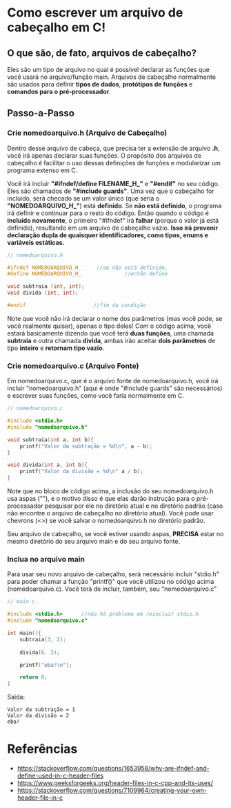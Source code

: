# Como escrever um arquivo de cabeçalho em C!
## O que são, de fato, arquivos de cabeçalho?
Eles são um tipo de arquivo no qual é possível declarar as funções que você usará no arquivo/função main. Arquivos de cabeçalho normalmente são usados para definir **tipos de dados**, **protótipos de funções** e **comandos para o pré-processador**.

## Passo-a-Passo
### Crie nomedoarquivo.h (Arquivo de Cabeçalho)
Dentro desse arquivo de cabeça, que precisa ter a extensão de arquivo **.h**, você irá apenas declarar suas funções. O propósito dos arquivos de cabeçalho é facilitar o uso dessas definições de funções e modularizar um programa extenso em C.

Você irá incluir **"#ifndef/define FILENAME_H_"** e **"#endif"** no seu código. Eles são chamados de **"#include guards"**. Uma vez que o cabeçalho for incluído, será checado se um valor único (que seria o **"NOMEDOARQUIVO_H_"**) está **definido**. Se **não está definido**, o programa irá definir e continuar para o resto do código. Então quando o código é **incluído novamente**, o primeiro "#ifndef" irá **falhar** (porque o valor já está definido), resultando em um arquivo de cabeçalho vazio. **Isso irá prevenir declaração dupla de quaisquer identificadores, como tipos, enums e variáveis estáticas.**

```C
// nomedoarquivo.h

#ifndef NOMEDOARQUIVO_H_     //se não está definido,
#define NOMEDOARQUIVO_H_              //então define

void subtraia (int, int);
void divida (int, int);

#endif                      //fim da condição
```

Note que você não irá declarar o nome dos parâmetros (mas você pode, se você realmente quiser), apenas o tipo deles!
Com o código acima, você estará basicamente dizendo que você terá **duas funções**, uma chamada **subtraia** e outra chamada **divida**, ambas irão aceitar **dois parâmetros** de tipo **inteiro** e **retornam tipo vazio**.

### Crie nomedoarquivo.c (Arquivo Fonte)
Em nomedoarquivo.c, que é o arquivo fonte de nomedoarquivo.h, você irá incluir "nomedoarquivo.h" (aqui é onde "#include guards" são necessários) e escrever suas funções, como você faria normalmente em C.

```C
// nomedoarquivo.c

#include <stdio.h>
#include "nomedoarquivo.h"

void subtraia(int a, int b){
    printf("Valor da subtração = %d\n", a - b);    
}

void divida(int a, int b){
    printf("Valor da divisão = %d\n" a / b);
}
```

Note que no bloco de código acima, a inclusão do seu nomedoarquivo.h usa aspas (""), e o motivo disso é que elas darão instrução para o pré-processador pesquisar por ele no diretório atual e no diretório padrão (caso não encontre o arquivo de cabeçalho no diretório atual). Você pode usar chevrons (<>) se você salvar o nomedoarquivo.h no diretório padrão.

Seu arquivo de cabeçalho, se você estiver usando aspas, **PRECISA** estar no mesmo diretório do seu arquivo main e do seu arquivo fonte.

### Inclua no arquivo main
Para usar seu novo arquivo de cabeçalho, será necessário incluir "stdio.h" para poder chamar a função "printf()" que você utilizou no código acima (nomedoarquivo.c). Você terá de incluir, também, seu "nomedoarquivo.c"

```C
// main.c

#include <stdio.h>      //não há problema em reincluir stdio.h
#include "nomedoarquivo.c"

int main(){
    subtraia(3, 2);
    
    divida(6. 3);

    printf("eba!\n");

    return 0;
}
```

Saída:

```
Valor da subtração = 1
Valor da divisão = 2
eba!
```

# Referências
*    https://stackoverflow.com/questions/1653958/why-are-ifndef-and-define-used-in-c-header-files
*    https://www.geeksforgeeks.org/header-files-in-c-cpp-and-its-uses/
*    https://stackoverflow.com/questions/7109964/creating-your-own-header-file-in-c